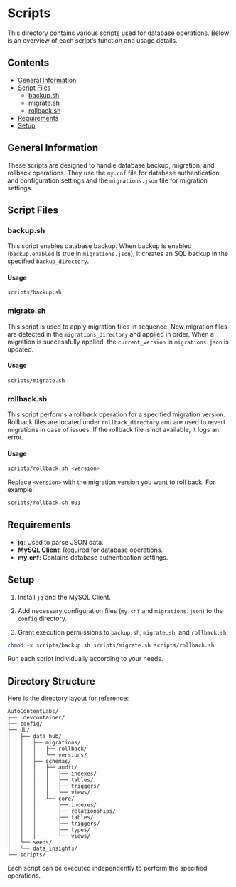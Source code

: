 
# Scripts

This directory contains various scripts used for database operations. Below is an overview of each script’s function and usage details.

## Contents

- [General Information](#general-information)
- [Script Files](#script-files)
  - [backup.sh](#backupsh)
  - [migrate.sh](#migratesh)
  - [rollback.sh](#rollbacksh)
- [Requirements](#requirements)
- [Setup](#setup)

## General Information

These scripts are designed to handle database backup, migration, and rollback operations. They use the `my.cnf` file for database authentication and configuration settings and the `migrations.json` file for migration settings.

## Script Files

### backup.sh

This script enables database backup. When backup is enabled (`backup.enabled` is true in `migrations.json`), it creates an SQL backup in the specified `backup_directory`.

#### Usage

```bash
scripts/backup.sh
```

### migrate.sh

This script is used to apply migration files in sequence. New migration files are detected in the `migrations_directory` and applied in order. When a migration is successfully applied, the `current_version` in `migrations.json` is updated.

#### Usage

```bash
scripts/migrate.sh
```

### rollback.sh

This script performs a rollback operation for a specified migration version. Rollback files are located under `rollback_directory` and are used to revert migrations in case of issues. If the rollback file is not available, it logs an error.

#### Usage

```bash
scripts/rollback.sh <version>
```
Replace `<version>` with the migration version you want to roll back. For example:

```bash
scripts/rollback.sh 001
```

## Requirements

- **jq**: Used to parse JSON data.
- **MySQL Client**: Required for database operations.
- **my.cnf**: Contains database authentication settings.

## Setup

1. Install `jq` and the MySQL Client.

2. Add necessary configuration files (`my.cnf` and `migrations.json`) to the `config` directory.

3. Grant execution permissions to `backup.sh`, `migrate.sh`, and `rollback.sh`:

```bash
chmod +x scripts/backup.sh scripts/migrate.sh scripts/rollback.sh
```

Run each script individually according to your needs.

## Directory Structure

Here is the directory layout for reference:

```
AutoContentLabs/
├── .devcontainer/
├── config/
├── db/
│   ├── data_hub/
│   │   ├── migrations/
│   │   │   ├── rollback/
│   │   │   └── versions/
│   │   ├── schemas/
│   │   │   ├── audit/
│   │   │   │   ├── indexes/
│   │   │   │   ├── tables/
│   │   │   │   ├── triggers/
│   │   │   │   └── views/
│   │   │   └── core/
│   │   │       ├── indexes/
│   │   │       ├── relationships/
│   │   │       ├── tables/
│   │   │       ├── triggers/
│   │   │       ├── types/
│   │   │       └── views/
│   └── seeds/
│   └── data_insights/
└── scripts/
```

Each script can be executed independently to perform the specified operations.
